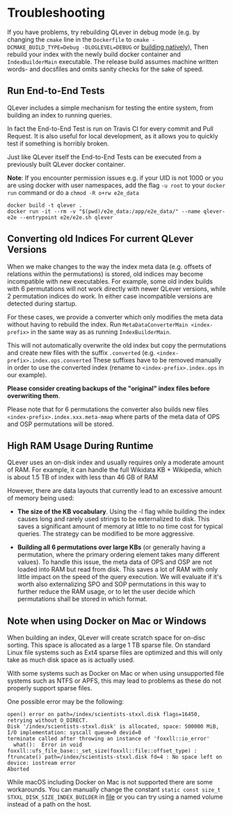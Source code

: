 # Troubleshooting

If you have problems, try rebuilding QLever in debug mode (e.g. by changing the
`cmake` line in the `Dockerfile` to `cmake -DCMAKE_BUILD_TYPE=Debug
-DLOGLEVEL=DEBUG` or [building natively](docs/native_setup.md)),
Then rebuild your index with the newly build docker container and
`IndexBuilderMain` executable.
The release build assumes machine written words- and docsfiles and omits sanity
checks for the sake of speed.

## Run End-to-End Tests

QLever includes a simple mechanism for testing the entire system,
from building an index to running queries.

In fact the End-to-End Test is run on Travis CI for every commit and Pull
Request. It is also useful for local development, as it allows you to
quickly test if something is horribly broken.

Just like QLever itself the End-to-End Tests can be executed from a previously
built QLever docker container.

**Note**: If you encounter permission issues e.g. if your UID is not 1000 or you
are using docker with user namespaces, add the flag `-u root` to your `docker
run` command or do a `chmod -R o+rw e2e_data`

    docker build -t qlever .
    docker run -it --rm -v "$(pwd)/e2e_data:/app/e2e_data/" --name qlever-e2e --entrypoint e2e/e2e.sh qlever

## Converting old Indices For current QLever Versions

When we make changes to the way the index meta data (e.g. offsets of relations
within the permutations) is stored, old indices may become incompatible with new
executables.
For example, some old index builds with 6 permutations will not work directly
with newer QLever versions, while 2 permutation indices do work.
In either case incompatible versions are detected during startup.

For these cases, we provide a converter which only modifies the
meta data without having to rebuild the index. Run `MetaDataConverterMain
<index-prefix>` in the same way as as running `IndexBuilderMain`.

This will not automatically overwrite the old index but copy the permutations
and create new files with the suffix `.converted` (e.g.
`<index-prefix>.index.ops.converted` These suffixes have to be removed manually
in order to use the converted index (rename to `<index-prefix>.index.ops` in our
example).

**Please consider creating backups of the "original" index files before
overwriting them**.

Please note that for 6 permutations the converter also builds new files
`<index-prefix>.index.xxx.meta-mmap` where parts of the meta data of OPS and OSP
permutations will be stored.


## High RAM Usage During Runtime

QLever uses an on-disk index and usually requires only a moderate amount of RAM.
For example, it can handle the full Wikidata KB + Wikipedia, which is about 1.5 TB
of index with less than 46 GB of RAM

However, there are data layouts that currently lead to an excessive
amount of memory being used:

* **The size of the KB vocabulary**. Using the -l flag while building the index
causes long and rarely used strings to be externalized to
disk. This saves a significant amount of memory at little to no time cost for
typical queries. The strategy can be modified to be more aggressive.

* **Building all 6 permutations over large KBs** (or generally having a
permutation, where the primary ordering element takes many different values).
To handle this issue, the meta data of OPS and OSP are not loaded into RAM but
read from disk. This saves a lot of RAM with only little impact on the speed of
the query execution. We will evaluate if it's  worth also externalizing SPO and
SOP permutations in this way to further reduce the RAM usage, or to let the user
decide which permutations shall be stored in which format.

## Note when using Docker on Mac or Windows

When building an index, QLever will create scratch space for on-disc sorting.
This space is allocated as a large 1 TB sparse file. On standard Linux file
systems such as Ext4 sparse files are optimized and this will only take as much
disk space as is actually used.

With some systems such as Docker on Mac or when using unsupported file
systems such as NTFS or APFS, this may lead to problems as these do not
properly support sparse files.

One possible error may be the following:

    open() error on path=/index/scientists-stxxl.disk flags=16450, retrying without O_DIRECT.
    Disk '/index/scientists-stxxl.disk' is allocated, space: 500000 MiB, I/O implementation: syscall queue=0 devid=0
    terminate called after throwing an instance of 'foxxll::io_error'
      what():  Error in void foxxll::ufs_file_base::_set_size(foxxll::file::offset_type) : ftruncate() path=/index/scientists-stxxl.disk fd=4 : No space left on device: iostream error
    Aborted

While macOS including Docker on Mac is not supported there are some workarounds.
You can manually change the constant `static const size_t STXXL_DISK_SIZE_INDEX_BUILDER` 
in [file](../src/qlever/global/Constants.h) or 
you can try using a named volume instead of a path on the host.
